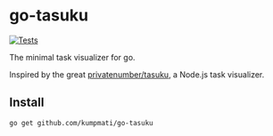 # go-tasuku

[![Tests](https://github.com/kumpmati/go-tasuku/actions/workflows/go.yml/badge.svg)](https://github.com/kumpmati/go-tasuku/actions/workflows/go.yml)

The minimal task visualizer for go.

Inspired by the great [privatenumber/tasuku](https://github.com/privatenumber/tasuku), a Node.js task visualizer.

## Install

`go get github.com/kumpmati/go-tasuku`
